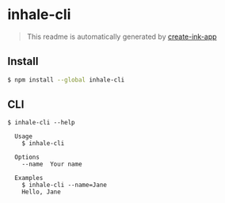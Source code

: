 # inhale-cli

> This readme is automatically generated by [create-ink-app](https://github.com/vadimdemedes/create-ink-app)


## Install

```bash
$ npm install --global inhale-cli
```


## CLI

```
$ inhale-cli --help

  Usage
    $ inhale-cli

  Options
    --name  Your name

  Examples
    $ inhale-cli --name=Jane
    Hello, Jane
```
